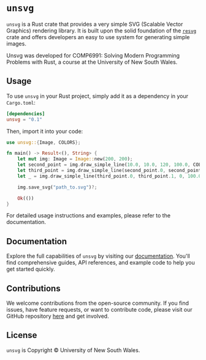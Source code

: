 # `unsvg`

`unsvg` is a Rust crate that provides a very simple SVG (Scalable Vector
Graphics) rendering library. It is built upon the solid foundation of the
[`resvg`](https://github.com/RazrFalcon/resvg) crate and offers developers an
easy to use system for generating simple images.

Unsvg was developed for COMP6991: Solving Modern Programming Problems with Rust,
a course at the University of New South Wales.


## Usage

To use `unsvg` in your Rust project, simply add it as a dependency in your
`Cargo.toml`:

```toml
[dependencies]
unsvg = "0.1"
```

Then, import it into your code:

```rust
use unsvg::{Image, COLORS};

fn main() -> Result<(), String> {
    let mut img: Image = Image::new(200, 200);
    let second_point = img.draw_simple_line(10.0, 10.0, 120, 100.0, COLORS[1])?;
    let third_point = img.draw_simple_line(second_point.0, second_point.1, 240, 100.0, COLORS[2])?;
    let _ = img.draw_simple_line(third_point.0, third_point.1, 0, 100.0, COLORS[3])?;

    img.save_svg("path_to.svg")?;

    Ok(())
}
```

For detailed usage instructions and examples, please refer to the documentation.

## Documentation

Explore the full capabilities of `unsvg` by visiting our
[documentation](https://docs.rs/unsvg/latest/unsvg/). You'll find comprehensive
guides, API references, and example code to help you get started quickly.

## Contributions

We welcome contributions from the open-source community. If you find issues,
have feature requests, or want to contribute code, please visit our GitHub
repository [here](https://github.com/COMP6991UNSW/unsvg) and get involved.

## License

`unsvg` is Copyright © University of New South Wales.
